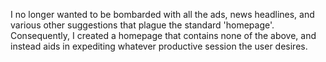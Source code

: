I no longer wanted to be bombarded with all the ads, news headlines, and various other suggestions that plague the standard 'homepage'. Consequently, I created a homepage that contains none of the above, and instead aids in expediting whatever productive session the user desires.


